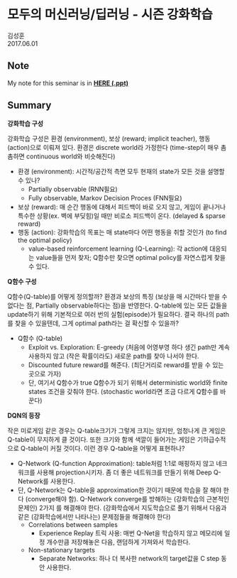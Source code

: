 # 모두의 머신러닝/딥러닝 - 시즌 강화학습

김성훈 <br>
2017.06.01

## Note
My note for this seminar is in [**HERE (.ppt)**](https://1drv.ms/p/s!AllPqyV9kKUrgm0lFq13AmTUuL5X)

## Summary

**강화학습 구성**

강화학습 구성은 환경 (environment), 보상 (reward; implicit teacher), 행동 (action)으로 이뤄져 있다. 환경은 discrete world라 가정한다 (time-step이 매우 촘촘하면 continuous world와 비슷해진다)
* 환경 (environment): 시간적/공간적 측면 모두 현재의 state가 모든 것을 설명할 수 있나?
   * Partially observable (RNN필요)
   * Fully observable, Markov Decision Proces (FNN필요)
* 보상 (reward): 매 순간 행동에 대해서 피드백이 바로 오지 않고, 게임이 끝나거나 특수한 상황(ex. 벽에 부딪힘)일 때만 비로소 피드백이 온다. (delayed & sparse reward)
* 행동 (action): 강화학습의 목표는 매 state마다 어떤 행동을 취할 것인가 (to find the optimal policy)
   * value-based reinforcement learning (Q-Learning): 각 action에 대응되는 value들을 먼저 찾자; Q함수만 찾으면 optimal policy를 자연스럽게 찾을 수 있다.

**Q함수 구성**

Q함수(Q-table)를 어떻게 정의할까? 환경과 보상의 특징 (보상을 매 시간마다 받을 수 없다는 점, Partially observable하다는 점)을 반영한다. Q-table에 있는 모든 값들을 update하기 위해 기본적으로 여러 번의 실험(episode)가 필요하다. 결국 하나의 path를 찾을 수 있을텐데, 그게 optimal path라는 걸 확신할 수 있을까?
* Q함수 (Q-table)
   * Exploit vs. Exploration: E-greedy (처음에 어영부영 하다 생긴 path만 계속 사용하지 않고 (작은 확률이라도) 새로운 path를 찾아 나서야 한다.
   * Discounted future reward를 해준다. (최단거리로 reward를 받을 수 있는 곳으로 가자)
   * 단, 여기서 Q함수가 true Q함수가 되기 위해서 deterministic world와 finite states 조건을 갖춰야 한다. (stochastic world라면 조금 다르게 Q함수를 바꾼다)

**DQN의 등장**

작은 미로게임 같은 경우는 Q-table크기가 그렇게 크지는 않지만, 엄청나게 큰 게임은 Q-table이 무지하게 클 것이다. 또한 크기와 함께 색깔이 들어가는 게임은 기하급수적으로 Q-table이 커질 것이다. 이런 경우 Q-table을 어떻게 표현하나?
* Q-Network (Q-function Approximation): table처럼 1:1로 매핑하지 않고 네크워크를 사용해 projection시키자. 좀 더 좋은 네트워크를 만들기 위해 Deep Q-Network를 사용한다.
* 단, Q-Network는 Q-table을 approximation한 것이기 때문에 학습을 잘 해야 한다 (converge해야 함). Q-Network converge를 방해하는 (강화학습의 근본적인 문제인) 2가지 를 해결해야 한다. (강화학습에서 지도학습으로 풀기 위해서 다음과 같은 (강화학습에서만 나타나는) 문제점들을 해결해야 한다)
   * Correlations between samples
      * Experience Replay 트릭 사용: 매번 Q-Net을 학습하지 않고 메모리에 일정 개수만큼 저장해놓은 다음, 랜덤하게 가져와서 학습한다.
   * Non-stationary targets
      * Separate Networks: 하나 더 복사한 network의 target값을 C step 동안 사용한다. 




